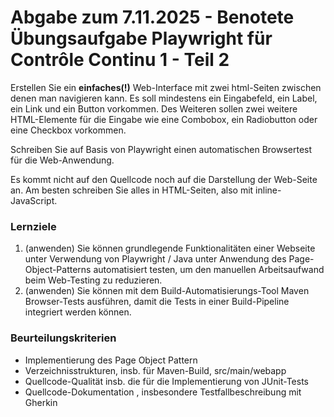 # **Abgabe zum 7.11.2025 - Benotete Übungsaufgabe Playwright für Contrôle Continu 1 - Teil 2**

Erstellen Sie ein **einfaches(!)** Web-Interface mit zwei html-Seiten zwischen denen man navigieren kann. Es soll mindestens ein Eingabefeld, ein Label, ein Link und ein Button vorkommen. Des Weiteren sollen zwei weitere HTML-Elemente für die Eingabe wie eine Combobox, ein Radiobutton oder eine Checkbox vorkommen.

Schreiben Sie auf Basis von Playwright einen automatischen Browsertest für die Web-Anwendung.

Es kommt nicht auf den Quellcode noch auf die Darstellung der Web-Seite an. Am besten schreiben Sie alles in HTML-Seiten, also mit inline-JavaScript.

### **Lernziele**

1. (anwenden) Sie können grundlegende Funktionalitäten einer Webseite unter Verwendung von Playwright / Java unter Anwendung des Page-Object-Patterns automatisiert testen, um den manuellen Arbeitsaufwand beim Web-Testing zu reduzieren.
2. (anwenden) Sie können mit dem Build-Automatisierungs-Tool Maven Browser-Tests ausführen, damit die Tests in einer Build-Pipeline integriert werden können.

### **Beurteilungskriterien**

- Implementierung des Page Object Pattern
- Verzeichnisstrukturen, insb. für Maven-Build, src/main/webapp
- Quellcode-Qualität insb. die für die Implementierung von JUnit-Tests
- Quellcode-Dokumentation , insbesondere Testfallbeschreibung mit Gherkin
